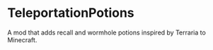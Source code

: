 # TeleportationPotions
A mod that adds recall and wormhole potions inspired by Terraria to Minecraft.
